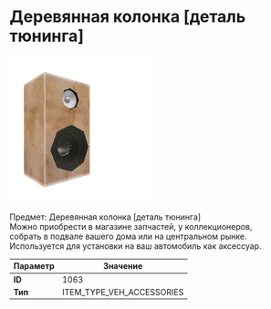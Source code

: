 # Деревянная колонка [деталь тюнинга]

![Item Image](../img/1063.webp?raw=true)

Предмет: Деревянная колонка [деталь тюнинга]<br>Можно приобрести в магазине запчастей, у коллекционеров,<br>собрать в подвале вашего дома или на центральном рынке.<br>Используется для установки на ваш автомобиль как аксессуар.


| Параметр | Значение |
|----------|----------|
| **ID** | 1063 |
| **Тип** | ITEM_TYPE_VEH_ACCESSORIES |

